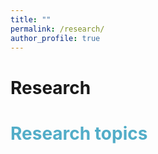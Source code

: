 ```yaml
---
title: ""
permalink: /research/
author_profile: true
---
```

Research
=====

# <span style="color:#52adc8"> Research topics </span>

